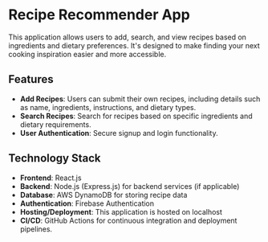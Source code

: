 # Recipe Recommender App

This application allows users to add, search, and view recipes based on ingredients and dietary preferences. It's designed to make finding your next cooking inspiration easier and more accessible.

## Features

- **Add Recipes**: Users can submit their own recipes, including details such as name, ingredients, instructions, and dietary types.
- **Search Recipes**: Search for recipes based on specific ingredients and dietary requirements.
- **User Authentication**: Secure signup and login functionality.

## Technology Stack

- **Frontend**: React.js
- **Backend**: Node.js (Express.js) for backend services (if applicable)
- **Database**: AWS DynamoDB for storing recipe data
- **Authentication**: Firebase Authentication
- **Hosting/Deployment**: This application is hosted on localhost
- **CI/CD**: GitHub Actions for continuous integration and deployment pipelines.

  
